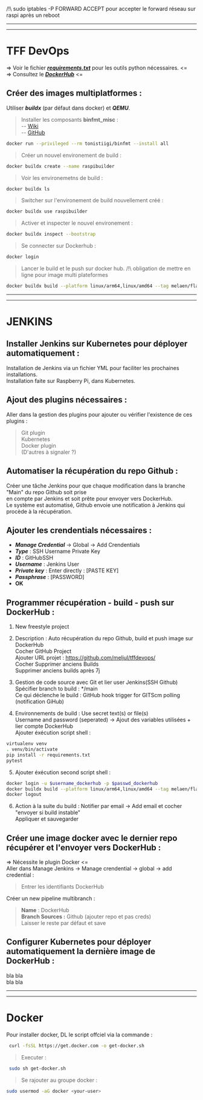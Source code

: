 /!\ sudo iptables -P FORWARD ACCEPT pour accepter le forward réseau sur raspi après un reboot

---
---

# TFF DevOps
=> Voir le fichier ***[requirements.txt](https://github.com/meljul/tffdevops/blob/main/requirements.txt)*** pour les outils python nécessaires. <=  
=> Consultez le ***[DockerHub](https://hub.docker.com/r/melaen/flaskalk)*** <=

## Créer des images multiplatformes :
Utiliser ***buildx*** (par défaut dans docker) et ***QEMU***.
> Installer les composants **binfmt_misc** :  
-- [Wiki](https://en.wikipedia.org/wiki/Binfmt_misc)  
-- [GitHub](https://github.com/tonistiigi/binfmt)  

```sh
docker run --privileged --rm tonistiigi/binfmt --install all
```

> Créer un nouvel environement de build :

```sh
docker buildx create --name raspibuilder
```

> Voir les environemetns de build :

```sh
docker buildx ls
```

> Switcher sur l'environement de build nouvellement créé :

```sh
docker buildx use raspibuilder
```

> Activer et inspecter le nouvel environement :

```sh
docker buildx inspect --bootstrap
```

> Se connecter sur Dockerhub :

```sh
docker login
```

> Lancer le build et le push sur docker hub. /!\ obligation de mettre en ligne pour image multi plateformes

```sh
docker buildx build --platform linux/arm64,linux/amd64 --tag melaen/flaskalk:multi --push .
```

---
---

# JENKINS
## Installer Jenkins sur Kubernetes pour déployer automatiquement :
Installation de Jenkins via un fichier YML pour faciliter les prochaines installations.  
Installation faite sur Raspberry Pi, dans Kubernetes.

## Ajout des plugins nécessaires :
Aller dans la gestion des plugins pour ajouter ou vérifier l'existence de ces plugins : 
> Git plugin  
> Kubernetes  
> Docker plugin  
> (D'autres à signaler ?)  

## Automatiser la récupération du repo Github :
Créer une tâche Jenkins pour que chaque modification dans la branche "Main" du repo Github soit prise  
en compte par Jenkins et soit prête pour envoyer vers DockerHub.  
Le système est automatisé, Github envoie une notification à Jenkins qui procède à la récupération.

## Ajouter les crendentials nécessaires :
- ***Manage Credential*** -> Global -> Add Crendentials
- ***Type*** : SSH Username Private Key
- ***ID*** : GitHubSSH
- ***Username*** : Jenkins User
- ***Private key*** : Enter directly : [PASTE KEY]
- ***Passphrase*** : [PASSWORD]
- **OK**

## Programmer récupération - build - push sur DockerHub :
1) New freestyle project  
 
2) Description : Auto récupération du repo Github, build et push image sur DockerHub  
Cocher GitHub Project  
Ajouter URL projet : https://github.com/meljul/tffdevops/  
Cocher Supprimer anciens Builds  
Supprimer anciens builds après 7j  

3) Gestion de code source avec Git et lier user Jenkins(SSH Github)  
Spécifier branch to build : */main  
Ce qui déclenche le build : GitHub hook trigger for GITScm polling (notification GiHub)  

4) Environnements de build : Use secret text(s) or file(s)  
Username and password (seperated) -> Ajout des variables utilisées + lier compte DockerHub  
Ajouter éxécution script shell :  

```sh
virtualenv venv
. venv/bin/activate 
pip install -r requirements.txt
pytest 
```

5) Ajouter éxécution second script shell :  

```sh
docker login -u $username_dockerhub -p $passwd_dockerhub
docker buildx build --platform linux/arm64,linux/amd64 --tag melaen/flaskalk:multi --push .
docker logout
```

6) Action à la suite du build : Notifier par email -> Add email et cocher "envoyer si build instable"  
Appliquer et sauvegarder  

## Créer une image docker avec le dernier repo récupérer et l'envoyer vers DockerHub :
=> Nécessite le plugin Docker <=  
Aller dans Manage Jenkins -> Manage crendential -> global -> add credential :  
> Entrer les identifiants DockerHub

Créer un new pipeline multibranch : 
> **Name** : DockerHub  
> **Branch Sources :** Github (ajouter repo et pas creds)  
> Laisser le reste par défaut et save  

## Configurer Kubernetes pour déployer automatiquement la dernière image de DockerHub :
bla bla  
bla bla

---
---

# Docker
Pour installer docker, DL le script offciel via la commande :

```sh
 curl -fsSL https://get.docker.com -o get-docker.sh
```

> Executer : 

```sh
 sudo sh get-docker.sh
```

> Se rajouter au groupe docker :

```sh
sudo usermod -aG docker <your-user>
```

